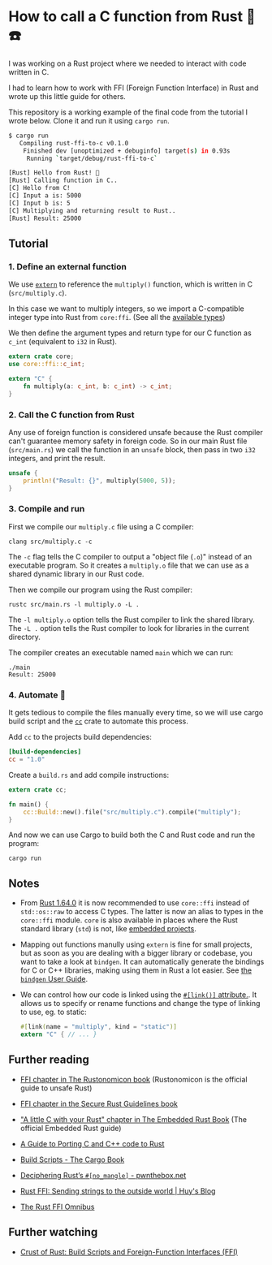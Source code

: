 # How to call a C function from Rust 🦀☎️

I was working on a Rust project where we needed to interact with code written in C.

I had to learn how to work with FFI (Foreign Function Interface) in Rust and wrote up this little guide for others.

This repository is a working example of the final code from the tutorial I wrote below. Clone it and run it using `cargo run`.

```bash
$ cargo run
   Compiling rust-ffi-to-c v0.1.0
    Finished dev [unoptimized + debuginfo] target(s) in 0.93s
     Running `target/debug/rust-ffi-to-c`

[Rust] Hello from Rust! 🦀
[Rust] Calling function in C..
[C] Hello from C!
[C] Input a is: 5000
[C] Input b is: 5
[C] Multiplying and returning result to Rust..
[Rust] Result: 25000
```

## Tutorial

### 1. Define an external function

We use [`extern`](https://doc.rust-lang.org/reference/items/external-blocks.html) to reference the `multiply()` function, which is written in C (`src/multiply.c`).

In this case we want to multiply integers, so we import a C-compatible integer type into Rust from `core:ffi`. (See all the [available types](https://doc.rust-lang.org/core/ffi/index.html))

We then define the argument types and return type for our C function as `c_int` (equivalent to `i32` in Rust).

```rust
extern crate core;
use core::ffi::c_int;

extern "C" {
    fn multiply(a: c_int, b: c_int) -> c_int;
}
```

### 2. Call the C function from Rust

Any use of foreign function is considered unsafe because the Rust compiler can't guarantee memory safety in foreign code. 
So in our main Rust file (`src/main.rs`) we call the function in an `unsafe` block, then pass in two `i32` integers, and print the result.

```rust
unsafe {
    println!("Result: {}", multiply(5000, 5));
}
```

### 3. Compile and run

First we compile our `multiply.c` file using a C compiler:

    clang src/multiply.c -c

The `-c` flag tells the C compiler to output a "object file (`.o`)" instead of an executable program. So it creates a `multiply.o` file that we can use as a shared dynamic library in our Rust code.

Then we compile our program using the Rust compiler:

    rustc src/main.rs -l multiply.o -L .

The `-l multiply.o` option tells the Rust compiler to link the shared library.
The `-L .` option tells the Rust compiler to look for libraries in the current directory.

The compiler creates an executable named `main` which we can run:

    ./main
    Result: 25000

### 4. Automate 🤖

It gets tedious to compile the files manually every time, so we will use cargo build script and the [`cc`](https://crates.io/crates/cc) crate to automate this process.

Add `cc` to the projects build dependencies:

```toml
[build-dependencies]
cc = "1.0"
```

Create a `build.rs` and add compile instructions:

```rust
extern crate cc;

fn main() {
    cc::Build::new().file("src/multiply.c").compile("multiply");
}
```

And now we can use Cargo to build both the C and Rust code and run the program:

    cargo run


## Notes

- From [Rust 1.64.0](https://blog.rust-lang.org/2022/09/22/Rust-1.64.0.html#c-compatible-ffi-types-in-core-and-alloc) it is now recommended to use `core::ffi` instead of `std::os::raw` to access C types. The latter is now an alias to types in the `core::ffi` module. `core` is also available in places where the Rust standard library (`std`) is not, like [embedded projects](https://docs.rust-embedded.org/book/intro/no-std.html).

- Mapping out functions manully using `extern` is fine for small projects, but as soon as you are dealing with a bigger library or codebase, you want to take a look at `bindgen`. It can automatically generate the bindings for C or C++ libraries, making using them in Rust a lot easier. See [the `bindgen` User Guide](https://rust-lang.github.io/rust-bindgen/).

- We can control how our code is linked using the [`#[link()]` attribute.](https://doc.rust-lang.org/reference/items/external-blocks.html#the-link-attribute). It allows us to specify or rename functions and change the type of linking to use, eg. to static:

    ```rust
    #[link(name = "multiply", kind = "static")]
    extern "C" { // ... }
    ```

## Further reading

- [FFI chapter in The Rustonomicon book](https://doc.rust-lang.org/nomicon/ffi.html) (Rustonomicon is the official guide to unsafe Rust)

- [FFI chapter in the Secure Rust Guidelines book](https://anssi-fr.github.io/rust-guide/07_ffi.html)

- ["A little C with your Rust" chapter in The Embedded Rust Book](https://docs.rust-embedded.org/book/interoperability/c-with-rust.html) (The official Embedded Rust guide)

- [A Guide to Porting C and C++ code to Rust](https://locka99.gitbooks.io/a-guide-to-porting-c-to-rust/content/)

- [Build Scripts - The Cargo Book](https://doc.rust-lang.org/cargo/reference/build-scripts.html)

- [Deciphering Rust’s `#[no_mangle]` - pwnthebox.net](https://www.pwnthebox.net/rust/2020/11/01/deciphering-no-mangle.html)

- [Rust FFI: Sending strings to the outside world | Huy's Blog](https://snacky.blog/en/string-ffi-rust.html)

- [The Rust FFI Omnibus](http://jakegoulding.com/rust-ffi-omnibus/)

## Further watching

- [Crust of Rust: Build Scripts and Foreign-Function Interfaces (FFI)](https://www.youtube.com/watch?v=pePqWoTnSmQ)
